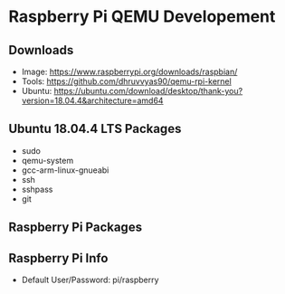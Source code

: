 # Raspberry Pi QEMU Developement

## Downloads

- Image:  https://www.raspberrypi.org/downloads/raspbian/
- Tools:  https://github.com/dhruvvyas90/qemu-rpi-kernel
- Ubuntu: https://ubuntu.com/download/desktop/thank-you?version=18.04.4&architecture=amd64

## Ubuntu 18.04.4 LTS Packages

- sudo
- qemu-system
- gcc-arm-linux-gnueabi
- ssh
- sshpass
- git

## Raspberry Pi Packages

## Raspberry Pi Info

- Default User/Password: pi/raspberry

